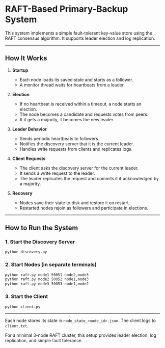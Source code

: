 # RAFT-Based Primary-Backup System

This system implements a simple fault-tolerant key-value store using the RAFT consensus algorithm. It supports leader election and log replication.

---

## How It Works

1. **Startup**
   - Each node loads its saved state and starts as a follower.
   - A monitor thread waits for heartbeats from a leader.

2. **Election**
   - If no heartbeat is received within a timeout, a node starts an election.
   - The node becomes a candidate and requests votes from peers.
   - If it gets a majority, it becomes the new leader.

3. **Leader Behavior**
   - Sends periodic heartbeats to followers.
   - Notifies the discovery server that it is the current leader.
   - Handles write requests from clients and replicates logs.

4. **Client Requests**
   - The client asks the discovery server for the current leader.
   - It sends a write request to the leader.
   - The leader replicates the request and commits it if acknowledged by a majority.

5. **Recovery**
   - Nodes save their state to disk and restore it on restart.
   - Restarted nodes rejoin as followers and participate in elections.

---

## How to Run the System

### 1. Start the Discovery Server
```bash
python discovery.py
```

### 2. Start Nodes (in separate terminals)
```bash
python raft.py node1 50051 node2,node3
python raft.py node2 50052 node1,node3
python raft.py node3 50053 node1,node2
```

### 3. Start the Client
```bash
python client.py
```

---

Each node stores its state in `node_state_<node_id>.json`. The client logs to `client.txt`.

For a minimal 3-node RAFT cluster, this setup provides leader election, log replication, and simple fault tolerance.
